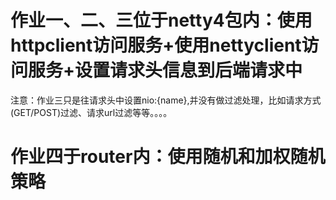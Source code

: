 # 作业一、二、三位于netty4包内：使用httpclient访问服务+使用nettyclient访问服务+设置请求头信息到后端请求中

 注意：作业三只是往请求头中设置nio:{name},并没有做过滤处理，比如请求方式(GET/POST)过滤、请求url过滤等等。。。。

# 作业四于router内：使用随机和加权随机策略
